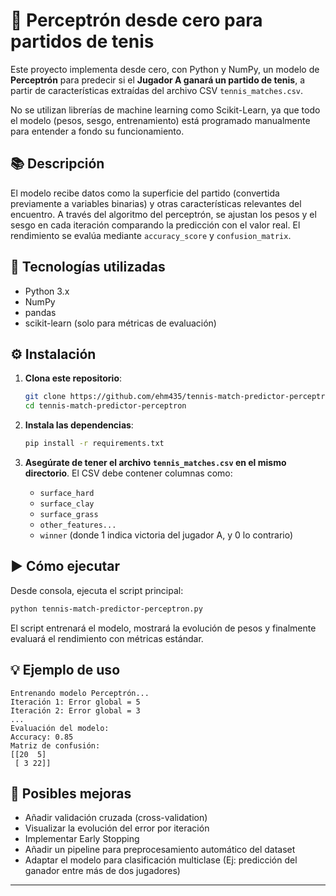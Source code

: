 # 🎾 Perceptrón desde cero para partidos de tenis

Este proyecto implementa desde cero, con Python y NumPy, un modelo de **Perceptrón** para predecir si el **Jugador A ganará un partido de tenis**, a partir de características extraídas del archivo CSV `tennis_matches.csv`.

No se utilizan librerías de machine learning como Scikit-Learn, ya que todo el modelo (pesos, sesgo, entrenamiento) está programado manualmente para entender a fondo su funcionamiento.

## 📚 Descripción

El modelo recibe datos como la superficie del partido (convertida previamente a variables binarias) y otras características relevantes del encuentro. A través del algoritmo del perceptrón, se ajustan los pesos y el sesgo en cada iteración comparando la predicción con el valor real. El rendimiento se evalúa mediante `accuracy_score` y `confusion_matrix`.

## 🧰 Tecnologías utilizadas

- Python 3.x
- NumPy
- pandas
- scikit-learn (solo para métricas de evaluación)

## ⚙️ Instalación

1. **Clona este repositorio**:
   ```bash
   git clone https://github.com/ehm435/tennis-match-predictor-perceptron.git
   cd tennis-match-predictor-perceptron
   ```

2. **Instala las dependencias**:
   ```bash
   pip install -r requirements.txt
   ```

3. **Asegúrate de tener el archivo `tennis_matches.csv` en el mismo directorio**. El CSV debe contener columnas como:
   - `surface_hard`
   - `surface_clay`
   - `surface_grass`
   - `other_features...`
   - `winner` (donde 1 indica victoria del jugador A, y 0 lo contrario)

## ▶️ Cómo ejecutar

Desde consola, ejecuta el script principal:

```bash
python tennis-match-predictor-perceptron.py
```

El script entrenará el modelo, mostrará la evolución de pesos y finalmente evaluará el rendimiento con métricas estándar.

## 💡 Ejemplo de uso

```
Entrenando modelo Perceptrón...
Iteración 1: Error global = 5
Iteración 2: Error global = 3
...
Evaluación del modelo:
Accuracy: 0.85
Matriz de confusión:
[[20  5]
 [ 3 22]]
```

## 🚀 Posibles mejoras

- Añadir validación cruzada (cross-validation)
- Visualizar la evolución del error por iteración
- Implementar Early Stopping
- Añadir un pipeline para preprocesamiento automático del dataset
- Adaptar el modelo para clasificación multiclase (Ej: predicción del ganador entre más de dos jugadores)

---

